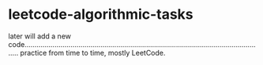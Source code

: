 # leetcode-algorithmic-tasks

later will add a new code.........................................................................................................................
practice from time to time,
mostly LeetCode.


